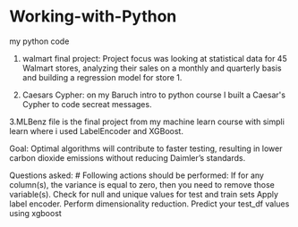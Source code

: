# Working-with-Python
my python code

1. walmart final project: Project focus was looking at statistical data for 45 Walmart stores, analyzing their sales on a monthly and quarterly basis and building a regression model for store 1. 

2. Caesars Cypher: on my Baruch intro to python course I built a Caesar's Cypher to code secreat messages. 

3.MLBenz file is the final project from my machine learn course with simpli learn where i used LabelEncoder and XGBoost.

Goal: Optimal algorithms will contribute to faster testing, resulting in lower carbon dioxide emissions without reducing Daimler’s standards.

Questions asked: # Following actions should be performed:
If for any column(s), the variance is equal to zero, then you need to remove those variable(s).
Check for null and unique values for test and train sets
Apply label encoder.
Perform dimensionality reduction.
Predict your test_df values using xgboost
